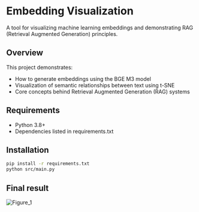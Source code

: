 # Embedding Visualization

A tool for visualizing machine learning embeddings and demonstrating RAG (Retrieval Augmented Generation) principles.

## Overview

This project demonstrates:
- How to generate embeddings using the BGE M3 model
- Visualization of semantic relationships between text using t-SNE
- Core concepts behind Retrieval Augmented Generation (RAG) systems

## Requirements

- Python 3.8+
- Dependencies listed in requirements.txt

## Installation

```bash
pip install -r requirements.txt
python src/main.py
```

## Final result

![Figure_1](https://github.com/user-attachments/assets/1de7415c-b41a-4306-81b3-33479fce477d)


